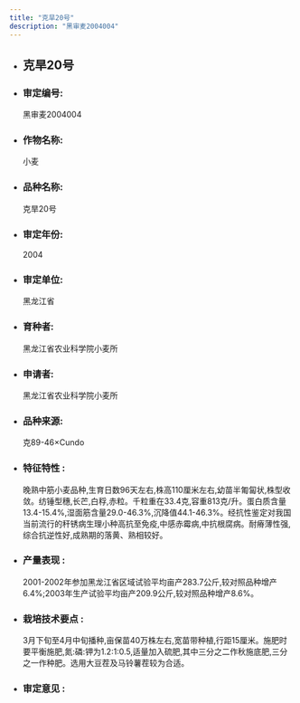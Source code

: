 ```yaml
---
title: "克旱20号"
description: "黑审麦2004004"
---
```

* ## 克旱20号
* ###  审定编号:  
   黑审麦2004004

*  ### 作物名称:  
   小麦

*   ###  品种名称: 
    克旱20号

*   ### 审定年份: 
    2004

*   ### 审定单位:  
    黑龙江省

*   ### 育种者:  
    黑龙江省农业科学院小麦所

*   ### 申请者:  
    黑龙江省农业科学院小麦所

*   ### 品种来源:  
    克89-46×Cundo

*   ### 特征特性 : 
    晚熟中筋小麦品种,生育日数96天左右,株高110厘米左右,幼苗半匍匐状,株型收敛。纺锤型穗,长芒,白稃,赤粒。千粒重在33.4克,容重813克/升。蛋白质含量13.4-15.4%,湿面筋含量29.0-46.3%,沉降值44.1-46.3%。经抗性鉴定对我国当前流行的秆锈病生理小种高抗至免疫,中感赤霉病,中抗根腐病。耐瘠薄性强,综合抗逆性好,成熟期的落黄、熟相较好。

*   ### 产量表现 : 
    2001-2002年参加黑龙江省区域试验平均亩产283.7公斤,较对照品种增产6.4%;2003年生产试验平均亩产209.9公斤,较对照品种增产8.6%。

*   ### 栽培技术要点 : 
    3月下旬至4月中旬播种,亩保苗40万株左右,宽苗带种植,行距15厘米。施肥时要平衡施肥,氮:磷:钾为1.2:1:0.5,适量加入硫肥,其中三分之二作秋施底肥,三分之一作种肥。选用大豆茬及马铃薯茬较为合适。

*   ### 审定意见 : 
    
